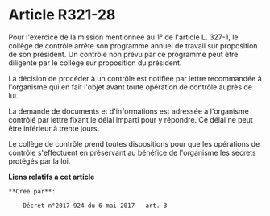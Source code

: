 # Article R321-28

Pour l'exercice de la mission mentionnée au 1° de l'article L. 327-1, le collège de contrôle arrête son programme annuel de
travail sur proposition de son président. Un contrôle non prévu par ce programme peut être diligenté par le collège sur
proposition du président.

La décision de procéder à un contrôle est notifiée par lettre recommandée à l'organisme qui en fait l'objet avant toute
opération de contrôle auprès de lui.

La demande de documents et d'informations est adressée à l'organisme contrôlé par lettre fixant le délai imparti pour y
répondre. Ce délai ne peut être inférieur à trente jours.

Le collège de contrôle prend toutes dispositions pour que les opérations de contrôle s'effectuent en préservant au bénéfice
de l'organisme les secrets protégés par la loi.

**Liens relatifs à cet article**

	**Créé par**:

	  - Décret n°2017-924 du 6 mai 2017 - art. 3
